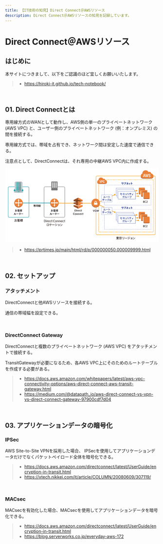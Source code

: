```yaml
---
title: 【IT技術の知見】Direct Connect＠AWSリソース
description: Direct Connect＠AWSリソースの知見を記録しています。
---
```


# Direct Connect＠AWSリソース

## はじめに

本サイトにつきまして、以下をご認識のほど宜しくお願いいたします。

> - https://hiroki-it.github.io/tech-notebook/

<br>

## 01. Direct Connectとは

専用線方式のWANとして動作し、AWS側の単一のプライベートネットワーク (AWS VPC) と、ユーザー側のプライベートネットワーク (例：オンプレミス) の間を接続する。

専用線方式では、帯域を占有でき、ネットワーク間は安定した速度で通信できる。

注意点として、DirectConnectは、それ専用の中継AWS VPC内に作成する。

![direct-connect](https://raw.githubusercontent.com/hiroki-it/tech-notebook-images/master/images/direct-connect.png)

> - https://prtimes.jp/main/html/rd/p/000000050.000009999.html

<br>

## 02. セットアップ

### アタッチメント

DirectConnectと他AWSリソースを接続する。

通信の帯域幅を設定できる。

<br>

### DirectConnect Gateway

DirectConnectと複数のプライベートネットワーク (AWS VPC) をアタッチメントで接続する。

TransitGatewayが必要になるため、各AWS VPC上にそのためのルートテーブルを作成する必要がある。

> - https://docs.aws.amazon.com/whitepapers/latest/aws-vpc-connectivity-options/aws-direct-connect-aws-transit-gateway.html
> - https://medium.com/@datapath_io/aws-direct-connect-vs-vpn-vs-direct-connect-gateway-97900cdf7d04

<br>

## 03. アプリケーションデータの暗号化

### IPSec

AWS Site-to-Site VPNを採用した場合、 IPSecを使用してアプリケーションデータだけでなくパケットペイロード全体を暗号化できる。

> - https://docs.aws.amazon.com/directconnect/latest/UserGuide/encryption-in-transit.html
> - https://xtech.nikkei.com/it/article/COLUMN/20080609/307119/

<br>

### MACsec

MACsecを有効化した場合、MACsecを使用してアプリケーションデータを暗号化できる。

> - https://docs.aws.amazon.com/directconnect/latest/UserGuide/encryption-in-transit.html
> - https://blog.serverworks.co.jp/everyday-aws-172

<br>
